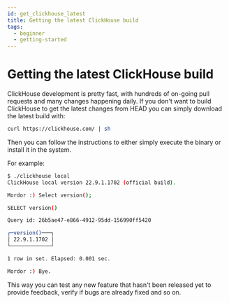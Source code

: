 ```yaml
---
id: get_clickhouse_latest
title: Getting the latest ClickHouse build
tags:
  - beginner
  - getting-started
---
```


# Getting the latest ClickHouse build


ClickHouse development is pretty fast, with hundreds of on-going pull requests and many changes happening daily. If you don't want to build ClickHouse to get the latest changes from HEAD you can simply download the latest build with:


```bash
curl https://clickhouse.com/ | sh
```

Then you can follow the instructions to either simply execute the binary or install it in the system.

For example:

```bash
$ ./clickhouse local
ClickHouse local version 22.9.1.1702 (official build).

Mordor :) Select version();

SELECT version()

Query id: 26b5ae47-e866-4912-95dd-156990ff5420

┌─version()───┐
│ 22.9.1.1702 │
└─────────────┘

1 row in set. Elapsed: 0.001 sec. 

Mordor :) Bye.
```

This way you can test any new feature that hasn't been released yet to provide feedback, verify if bugs are already fixed and so on.
